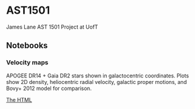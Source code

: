 # AST1501

James Lane AST 1501 Project at UofT

## Notebooks

### Velocity maps

APOGEE DR14 + Gaia DR2 stars shown in galactocentric coordinates. Plots show
2D density, heliocentric radial velocity, galactic proper motions, and Bovy+ 2012
model for comparison.

[The HTML](notebooks/gaiadr2-apogee_velocity_maps/gaiadr2-apogee_velocity_maps.html)
